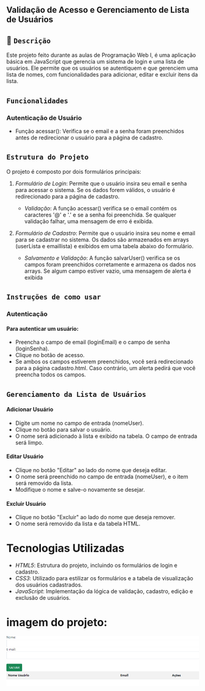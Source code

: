 ## Validação de Acesso e Gerenciamento de Lista de Usuários
 
## 📄 ``Descrição``
Este projeto feito durante as aulas de Programação Web I, é uma aplicação básica em JavaScript que gerencia um sistema de login e uma lista de usuários. Ele permite que os usuários se autentiquem e que gerenciem uma lista de nomes, com funcionalidades para adicionar, editar e excluir itens da lista.
 
## ``Funcionalidades``
 
### Autenticação de Usuário
* Função acessar(): Verifica se o email e a senha foram preenchidos antes de redirecionar o usuário para a página de cadastro.

## ``Estrutura do Projeto``
O projeto é composto por dois formulários principais:
 
1. *Formulário de Login*: Permite que o usuário insira seu email e senha para acessar o sistema. Se os dados forem válidos, o usuário é redirecionado para a página de cadastro.
   
   - *Validação*: A função acessar() verifica se o email contém os caracteres '@' e '.' e se a senha foi preenchida. Se qualquer validação falhar, uma mensagem de erro é exibida.
   
2. *Formulário de Cadastro*: Permite que o usuário insira seu nome e email para se cadastrar no sistema. Os dados são armazenados em arrays (userLista e emaillista) e exibidos em uma tabela abaixo do formulário.
 
   - *Salvamento e Validação*: A função salvarUser() verifica se os campos foram preenchidos corretamente e armazena os dados nos arrays. Se algum campo estiver vazio, uma mensagem de alerta é exibida
 
## ``Instruções de como usar``
 
### Autenticação
 
#### Para autenticar um usuário:
 
* Preencha o campo de email (loginEmail) e o campo de senha (loginSenha).
* Clique no botão de acesso.
* Se ambos os campos estiverem preenchidos, você será redirecionado para a página cadastro.html. Caso contrário, um alerta pedirá que você preencha todos os campos.
 
## ``Gerenciamento da Lista de Usuários``
 
#### Adicionar Usuário
 
* Digite um nome no campo de entrada (nomeUser).
* Clique no botão para salvar o usuário.
* O nome será adicionado à lista e exibido na tabela. O campo de entrada será limpo.
 
#### Editar Usuário
* Clique no botão "Editar" ao lado do nome que deseja editar.
* O nome será preenchido no campo de entrada (nomeUser), e o item será removido da lista.
* Modifique o nome e salve-o novamente se desejar.
 
#### Excluir Usuário
* Clique no botão "Excluir" ao lado do nome que deseja remover.
* O nome será removido da lista e da tabela HTML.

# Tecnologias Utilizadas
 
- *HTML5*: Estrutura do projeto, incluindo os formulários de login e cadastro.
- *CSS3*: Utilizado para estilizar os formulários e a tabela de visualização dos usuários cadastrados.
- *JavaScript*: Implementação da lógica de validação, cadastro, edição e exclusão de usuários.
 
# imagem do projeto:
![](projeto.png)






 




